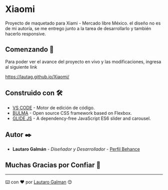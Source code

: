 # Xiaomi


Proyecto de maquetado para Xiami - Mercado libre México. el diseño no es de mi autoría, se me entrego junto a la tarea de desarrollarlo y también hacerlo responsive. 

## Comenzando 🚀

Para poder ver el avance del proyecto en vivo y las modificaciones, ingresa al siguiente link

https://lautag.github.io/Xiaomi/

## Construido con 🛠️

* [VS CODE](https://code.visualstudio.com/) - Motor de edición de código.
* [BULMA](https://bulma.io/) - Open source CSS framework based on Flexbox.
* [GLIDE JS](https://glidejs.com/) - A dependency-free JavaScript ES6 slider and carousel.

## Autor ✒️

* **Lautaro Galmán** - *Diseñador y Desarrollador* - [Perfil Behance](https://www.behance.net/LautaroGalman)

## Muchas Gracias por Confiar 🎁

---
⌨️ con ❤️ por [Lautaro Galman](https://www.linkedin.com/in/lautaro-galman/) 😊
